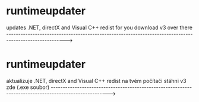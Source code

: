 # runtimeupdater
updates .NET, directX and Visual C++ redist for you
download v3 over there ------------------------------------------------------------------------------------------------------->


# runtimeupdater
aktualizuje .NET, directX and Visual C++ redist na tvém počítači
stáhni v3 zde (.exe soubor) ------------------------------------------------------------------------------------------------------>
